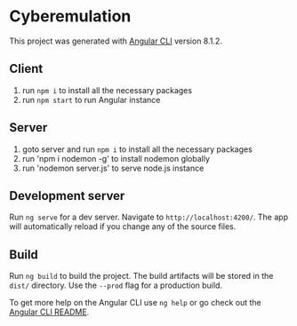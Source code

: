 # Cyberemulation

This project was generated with [Angular CLI](https://github.com/angular/angular-cli) version 8.1.2.

## Client

1. run `npm i` to install all the necessary packages
2. run `npm start` to run Angular instance

## Server

1. goto server and run `npm i` to install all the necessary packages
2. run 'npm i nodemon -g' to install nodemon globally
3. run 'nodemon server.js' to serve node.js instance

## Development server

Run `ng serve` for a dev server. Navigate to `http://localhost:4200/`. The app will automatically reload if you change any of the source files.

## Build

Run `ng build` to build the project. The build artifacts will be stored in the `dist/` directory. Use the `--prod` flag for a production build.

To get more help on the Angular CLI use `ng help` or go check out the [Angular CLI README](https://github.com/angular/angular-cli/blob/master/README.md).
